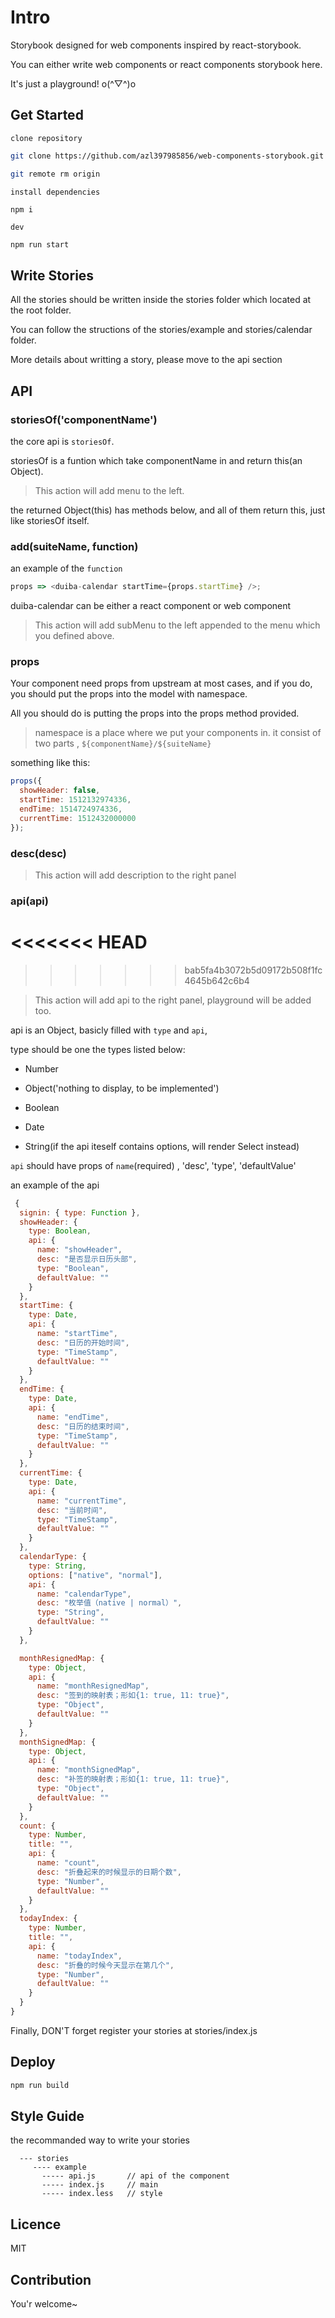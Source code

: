 # Intro

Storybook designed for web components inspired by react-storybook.

You can either write web components or react components storybook here.

It's just a playground! o(^▽^)o

## Get Started

`clone repository`

```bash
git clone https://github.com/azl397985856/web-components-storybook.git

git remote rm origin
```

`install dependencies`

```bash
npm i
```

`dev`

```
npm run start
```

## Write Stories

All the stories should be written inside the stories folder which located at the root folder.

You can follow the structions of the stories/example and stories/calendar folder.

More details about writting a story, please move to the api section

## API

### storiesOf('componentName')

the core api is `storiesOf`.

storiesOf is a funtion which take componentName in and
return this(an Object).

> This action will add menu to the left.

the returned Object(this) has methods below,
and all of them return this, just like storiesOf itself.

### add(suiteName, function)

an example of the `function`

```js
props => <duiba-calendar startTime={props.startTime} />;
```

duiba-calendar can be either a react component or web component

> This action will add subMenu to the left appended to the menu which you defined above.

### props

Your component need props from upstream at most cases,
and if you do, you should put the props into the model with namespace.

All you should do is putting the props into the props method provided.

> namespace is a place where we put your components in.
> it consist of two parts , `${componentName}/${suiteName}`

something like this:

```js
props({
  showHeader: false,
  startTime: 1512132974336,
  endTime: 1514724974336,
  currentTime: 1512432000000
});
```

### desc(desc)

> This action will add description to the right panel

### api(api)

# <<<<<<< HEAD

> > > > > > > bab5fa4b3072b5d09172b508f1fc4645b642c6b4

> This action will add api to the right panel, playground will be added too.

api is an Object, basicly filled with `type` and `api`,

type should be one the types listed below:

* Number

* Object('nothing to display, to be implemented')

* Boolean

* Date

* String(if the api iteself contains options, will render Select instead)

`api` should have props of `name`(required) , 'desc', 'type', 'defaultValue'

an example of the api

```js
 {
  signin: { type: Function },
  showHeader: {
    type: Boolean,
    api: {
      name: "showHeader",
      desc: "是否显示日历头部",
      type: "Boolean",
      defaultValue: ""
    }
  },
  startTime: {
    type: Date,
    api: {
      name: "startTime",
      desc: "日历的开始时间",
      type: "TimeStamp",
      defaultValue: ""
    }
  },
  endTime: {
    type: Date,
    api: {
      name: "endTime",
      desc: "日历的结束时间",
      type: "TimeStamp",
      defaultValue: ""
    }
  },
  currentTime: {
    type: Date,
    api: {
      name: "currentTime",
      desc: "当前时间",
      type: "TimeStamp",
      defaultValue: ""
    }
  },
  calendarType: {
    type: String,
    options: ["native", "normal"],
    api: {
      name: "calendarType",
      desc: "枚举值（native | normal）",
      type: "String",
      defaultValue: ""
    }
  },

  monthResignedMap: {
    type: Object,
    api: {
      name: "monthResignedMap",
      desc: "签到的映射表；形如{1: true, 11: true}",
      type: "Object",
      defaultValue: ""
    }
  },
  monthSignedMap: {
    type: Object,
    api: {
      name: "monthSignedMap",
      desc: "补签的映射表；形如{1: true, 11: true}",
      type: "Object",
      defaultValue: ""
    }
  },
  count: {
    type: Number,
    title: "",
    api: {
      name: "count",
      desc: "折叠起来的时候显示的日期个数",
      type: "Number",
      defaultValue: ""
    }
  },
  todayIndex: {
    type: Number,
    title: "",
    api: {
      name: "todayIndex",
      desc: "折叠的时候今天显示在第几个",
      type: "Number",
      defaultValue: ""
    }
  }
}
```

Finally, DON'T forget register your stories at stories/index.js

## Deploy

```bash
npm run build
```

## Style Guide

the recommanded way to write your stories

```
  --- stories
     ---- example
       ----- api.js       // api of the component
       ----- index.js     // main
       ----- index.less   // style
```

## Licence

MIT

## Contribution

You'r welcome~
